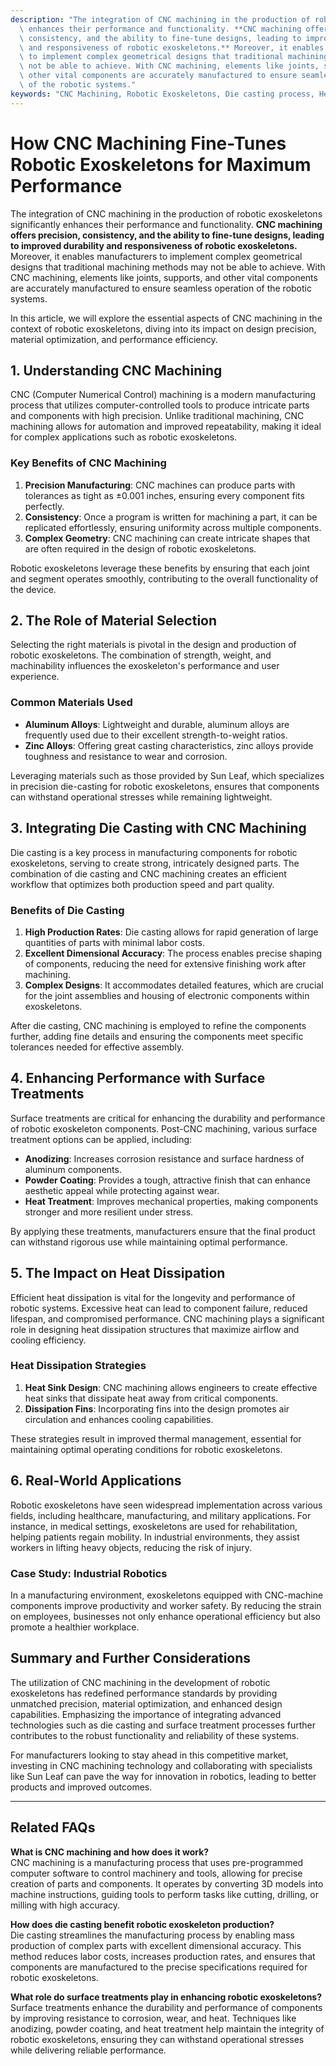 ```yaml
---
description: "The integration of CNC machining in the production of robotic exoskeletons significantly\
  \ enhances their performance and functionality. **CNC machining offers precision,\
  \ consistency, and the ability to fine-tune designs, leading to improved durability\
  \ and responsiveness of robotic exoskeletons.** Moreover, it enables manufacturers\
  \ to implement complex geometrical designs that traditional machining methods may\
  \ not be able to achieve. With CNC machining, elements like joints, supports, and\
  \ other vital components are accurately manufactured to ensure seamless operation\
  \ of the robotic systems."
keywords: "CNC Machining, Robotic Exoskeletons, Die casting process, Heat dissipation performance"
---
```

# How CNC Machining Fine-Tunes Robotic Exoskeletons for Maximum Performance

The integration of CNC machining in the production of robotic exoskeletons significantly enhances their performance and functionality. **CNC machining offers precision, consistency, and the ability to fine-tune designs, leading to improved durability and responsiveness of robotic exoskeletons.** Moreover, it enables manufacturers to implement complex geometrical designs that traditional machining methods may not be able to achieve. With CNC machining, elements like joints, supports, and other vital components are accurately manufactured to ensure seamless operation of the robotic systems.

In this article, we will explore the essential aspects of CNC machining in the context of robotic exoskeletons, diving into its impact on design precision, material optimization, and performance efficiency.

## 1. Understanding CNC Machining

CNC (Computer Numerical Control) machining is a modern manufacturing process that utilizes computer-controlled tools to produce intricate parts and components with high precision. Unlike traditional machining, CNC machining allows for automation and improved repeatability, making it ideal for complex applications such as robotic exoskeletons.

### Key Benefits of CNC Machining

1. **Precision Manufacturing**: CNC machines can produce parts with tolerances as tight as ±0.001 inches, ensuring every component fits perfectly.
2. **Consistency**: Once a program is written for machining a part, it can be replicated effortlessly, ensuring uniformity across multiple components.
3. **Complex Geometry**: CNC machining can create intricate shapes that are often required in the design of robotic exoskeletons.

Robotic exoskeletons leverage these benefits by ensuring that each joint and segment operates smoothly, contributing to the overall functionality of the device.

## 2. The Role of Material Selection

Selecting the right materials is pivotal in the design and production of robotic exoskeletons. The combination of strength, weight, and machinability influences the exoskeleton's performance and user experience.

### Common Materials Used

- **Aluminum Alloys**: Lightweight and durable, aluminum alloys are frequently used due to their excellent strength-to-weight ratios. 
- **Zinc Alloys**: Offering great casting characteristics, zinc alloys provide toughness and resistance to wear and corrosion.
  
Leveraging materials such as those provided by Sun Leaf, which specializes in precision die-casting for robotic exoskeletons, ensures that components can withstand operational stresses while remaining lightweight.

## 3. Integrating Die Casting with CNC Machining

Die casting is a key process in manufacturing components for robotic exoskeletons, serving to create strong, intricately designed parts. The combination of die casting and CNC machining creates an efficient workflow that optimizes both production speed and part quality.

### Benefits of Die Casting

1. **High Production Rates**: Die casting allows for rapid generation of large quantities of parts with minimal labor costs.
2. **Excellent Dimensional Accuracy**: The process enables precise shaping of components, reducing the need for extensive finishing work after machining.
3. **Complex Designs**: It accommodates detailed features, which are crucial for the joint assemblies and housing of electronic components within exoskeletons.

After die casting, CNC machining is employed to refine the components further, adding fine details and ensuring the components meet specific tolerances needed for effective assembly.

## 4. Enhancing Performance with Surface Treatments

Surface treatments are critical for enhancing the durability and performance of robotic exoskeleton components. Post-CNC machining, various surface treatment options can be applied, including:

- **Anodizing**: Increases corrosion resistance and surface hardness of aluminum components.
- **Powder Coating**: Provides a tough, attractive finish that can enhance aesthetic appeal while protecting against wear.
- **Heat Treatment**: Improves mechanical properties, making components stronger and more resilient under stress.

By applying these treatments, manufacturers ensure that the final product can withstand rigorous use while maintaining optimal performance.

## 5. The Impact on Heat Dissipation

Efficient heat dissipation is vital for the longevity and performance of robotic systems. Excessive heat can lead to component failure, reduced lifespan, and compromised performance. CNC machining plays a significant role in designing heat dissipation structures that maximize airflow and cooling efficiency.

### Heat Dissipation Strategies

1. **Heat Sink Design**: CNC machining allows engineers to create effective heat sinks that dissipate heat away from critical components.
2. **Dissipation Fins**: Incorporating fins into the design promotes air circulation and enhances cooling capabilities.

These strategies result in improved thermal management, essential for maintaining optimal operating conditions for robotic exoskeletons.

## 6. Real-World Applications

Robotic exoskeletons have seen widespread implementation across various fields, including healthcare, manufacturing, and military applications. For instance, in medical settings, exoskeletons are used for rehabilitation, helping patients regain mobility. In industrial environments, they assist workers in lifting heavy objects, reducing the risk of injury.

### Case Study: Industrial Robotics

In a manufacturing environment, exoskeletons equipped with CNC-machine components improve productivity and worker safety. By reducing the strain on employees, businesses not only enhance operational efficiency but also promote a healthier workplace.

## Summary and Further Considerations

The utilization of CNC machining in the development of robotic exoskeletons has redefined performance standards by providing unmatched precision, material optimization, and enhanced design capabilities. Emphasizing the importance of integrating advanced technologies such as die casting and surface treatment processes further contributes to the robust functionality and reliability of these systems.

For manufacturers looking to stay ahead in this competitive market, investing in CNC machining technology and collaborating with specialists like Sun Leaf can pave the way for innovation in robotics, leading to better products and improved outcomes.

---

## Related FAQs

**What is CNC machining and how does it work?**  
CNC machining is a manufacturing process that uses pre-programmed computer software to control machinery and tools, allowing for precise creation of parts and components. It operates by converting 3D models into machine instructions, guiding tools to perform tasks like cutting, drilling, or milling with high accuracy.

**How does die casting benefit robotic exoskeleton production?**  
Die casting streamlines the manufacturing process by enabling mass production of complex parts with excellent dimensional accuracy. This method reduces labor costs, increases production rates, and ensures that components are manufactured to the precise specifications required for robotic exoskeletons.

**What role do surface treatments play in enhancing robotic exoskeletons?**  
Surface treatments enhance the durability and performance of components by improving resistance to corrosion, wear, and heat. Techniques like anodizing, powder coating, and heat treatment help maintain the integrity of robotic exoskeletons, ensuring they can withstand operational stresses while delivering reliable performance.
